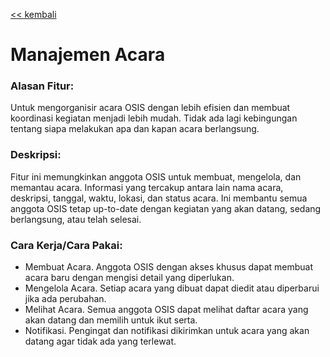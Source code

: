 [<< kembali](./Konsep%20Dasar.md)

# Manajemen Acara

### Alasan Fitur:

Untuk mengorganisir acara OSIS dengan lebih efisien dan membuat koordinasi kegiatan menjadi lebih mudah. Tidak ada lagi kebingungan tentang siapa melakukan apa dan kapan acara berlangsung.

### Deskripsi:

Fitur ini memungkinkan anggota OSIS untuk membuat, mengelola, dan memantau acara. Informasi yang tercakup antara lain nama acara, deskripsi, tanggal, waktu, lokasi, dan status acara. Ini membantu semua anggota OSIS tetap up-to-date dengan kegiatan yang akan datang, sedang berlangsung, atau telah selesai.

### Cara Kerja/Cara Pakai:

- Membuat Acara. Anggota OSIS dengan akses khusus dapat membuat acara baru dengan mengisi detail yang diperlukan.
- Mengelola Acara. Setiap acara yang dibuat dapat diedit atau diperbarui jika ada perubahan.
- Melihat Acara. Semua anggota OSIS dapat melihat daftar acara yang akan datang dan memilih untuk ikut serta.
- Notifikasi. Pengingat dan notifikasi dikirimkan untuk acara yang akan datang agar tidak ada yang terlewat.
